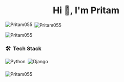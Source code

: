 
<!--
**Pritam055/pritam055** is a ✨ _special_ ✨ repository because its `README.md` (this file) appears on your GitHub profile.

Here are some ideas to get you started:

- 🔭 I’m currently working on ...
- 🌱 I’m currently learning ...
- 👯 I’m looking to collaborate on ...
- 🤔 I’m looking for help with ...
- 💬 Ask me about ...
- 📫 How to reach me: ...
- 😄 Pronouns: ...
- ⚡ Fun fact: ...
-->

###
<h1 align="center">Hi 👋, I'm Pritam</h1>

<p><img align="left" src="https://github-readme-stats.vercel.app/api/top-langs?username=Pritam055&show_icons=true&locale=en&layout=compact&refresh=1&theme=dark&count_private=true" alt="Pritam055" /></p>

<p>&nbsp;<img align="center" src="https://github-readme-stats.vercel.app/api?username=Pritam055&show_icons=true&locale=en&theme=dark&include_all_commits=true&count_private=true" alt="Pritam055" /></p>

<p><img align="center" src="https://github-readme-streak-stats.herokuapp.com/?user=Pritam055&theme=dark" alt="Pritam055" /></p>

###
### 🛠 &nbsp;Tech Stack
![Python](https://img.shields.io/badge/-Python-white?style=for-the-badge&logo=python)&nbsp;
![Django](https://img.shields.io/badge/-Django-white?style=for-the-badge&logo=django&logoColor=092E20)&nbsp;
###
<p align="left"> <img src="https://komarev.com/ghpvc/?username=Pritam055&label=Profile%20views&color=0e75b6&style=flat&label=👀" alt="Pritam055" /> </p>
